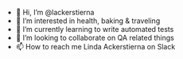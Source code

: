- 👋 Hi, I’m @lackerstierna
- 👀 I’m interested in health, baking & traveling
- 🌱 I’m currently learning to write automated tests 
- 💞️ I’m looking to collaborate on QA related things 
- 📫 How to reach me Linda Ackerstierna on Slack

<!---
lackerstierna/lackerstierna is a ✨ special ✨ repository because its `README.md` (this file) appears on your GitHub profile.
You can click the Preview link to take a look at your changes.
--->

